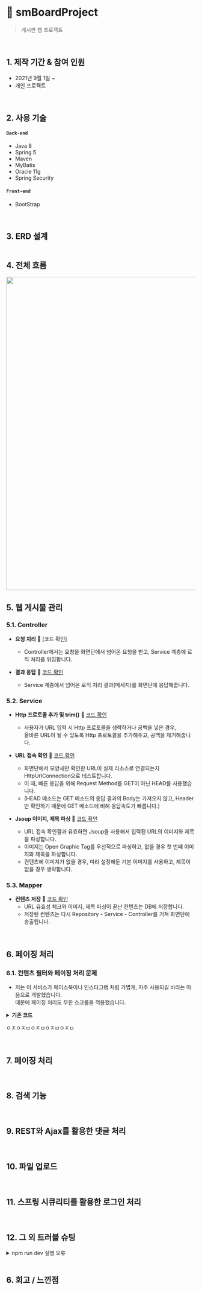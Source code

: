 # :pushpin: smBoardProject
>게시판 웹 프로젝트
>

</br>

## 1. 제작 기간 & 참여 인원
- 2021년 9월 1일 ~ 
- 개인 프로젝트

</br>

## 2. 사용 기술
#### `Back-end`
  - Java 8
  - Spring 5
  - Maven
  - MyBatis
  - Oracle 11g
  - Spring Security
#### `Front-end`
  - BootStrap

</br>

## 3. ERD 설계
![]()

## 4. 전체 흐름
<img width="831" src="https://user-images.githubusercontent.com/73572543/142586025-0e310172-7256-44ee-b79e-a4e1cd43c2e1.png">
</br>

## 5. 웹 게시물 관리

### 5.1. Controller

- **요청 처리** :pushpin: [코드 확인]
  - Controller에서는 요청을 화면단에서 넘어온 요청을 받고, Service 계층에 로직 처리를 위임합니다.

- **결과 응답** :pushpin: [코드 확인]()
  - Service 계층에서 넘어온 로직 처리 결과(메세지)를 화면단에 응답해줍니다.


### 5.2. Service

- **Http 프로토콜 추가 및 trim()** :pushpin: [코드 확인]()
  - 사용자가 URL 입력 시 Http 프로토콜을 생략하거나 공백을 넣은 경우,  
  올바른 URL이 될 수 있도록 Http 프로토콜을 추가해주고, 공백을 제거해줍니다.

- **URL 접속 확인** :pushpin: [코드 확인]()
  - 화면단에서 모양새만 확인한 URL이 실제 리소스로 연결되는지 HttpUrlConnection으로 테스트합니다.
  - 이 때, 빠른 응답을 위해 Request Method를 GET이 아닌 HEAD를 사용했습니다.
  - (HEAD 메소드는 GET 메소드의 응답 결과의 Body는 가져오지 않고, Header만 확인하기 때문에 GET 메소드에 비해 응답속도가 빠릅니다.)

- **Jsoup 이미지, 제목 파싱** :pushpin: [코드 확인]()
  - URL 접속 확인결과 유효하면 Jsoup을 사용해서 입력된 URL의 이미지와 제목을 파싱합니다.
  - 이미지는 Open Graphic Tag를 우선적으로 파싱하고, 없을 경우 첫 번째 이미지와 제목을 파싱합니다.
  - 컨텐츠에 이미지가 없을 경우, 미리 설정해둔 기본 이미지를 사용하고, 제목이 없을 경우 생략합니다.


### 5.3. Mapper

- **컨텐츠 저장** :pushpin: [코드 확인]()
  - URL 유효성 체크와 이미지, 제목 파싱이 끝난 컨텐츠는 DB에 저장합니다.
  - 저장된 컨텐츠는 다시 Repository - Service - Controller를 거쳐 화면단에 송출됩니다.

</div>
</details>

</br>

## 6. 페이징 처리
### 6.1. 컨텐츠 필터와 페이징 처리 문제
- 저는 이 서비스가 페이스북이나 인스타그램 처럼 가볍게, 자주 사용되길 바라는 마음으로 개발했습니다.  
때문에 페이징 처리도 무한 스크롤을 적용했습니다.



<details>
<summary><b>기존 코드</b></summary>
<div markdown="1">

~~~java

public Page<PostResponseDto> listTopTen() {

    PageRequest pageRequest = PageRequest.of(0, 10, Sort.Direction.DESC, "rankPoint", "likeCnt");
    return postRepository.findAll(pageRequest).map(PostResponseDto::new);
}


public Page<PostResponseDto> listFilteredByTagName(String tagName, Pageable pageable) {

    return postRepository.findAllByTagName(tagName, pageable).map(PostResponseDto::new);
}

// ... 게시물 필터 (Member) 생략 


public List<PostResponseDto> listFilteredByDate(String createdDate) {

    // 등록일 00시부터 24시까지
    LocalDateTime start = LocalDateTime.of(LocalDate.parse(createdDate), LocalTime.MIN);
    LocalDateTime end = LocalDateTime.of(LocalDate.parse(createdDate), LocalTime.MAX);

    return postRepository
                    .findAllByCreatedAtBetween(start, end)
                    .stream()
                    .map(PostResponseDto::new)
                    .collect(Collectors.toList());
    }
~~~

</div>
</details>



ㅇㅈㅇㅈㅂㅇㅈㅂㅇㅈㅂㅇㅈㅂ
</div>
</details>

</br>

## 7. 페이징 처리

</div>
</details>

</br>

## 8. 검색 기능

</div>
</details>

</br>

## 9. REST와 Ajax를 활용한 댓글 처리

</div>
</details>

</br>

## 10. 파일 업로드

</div>
</details>

</br>

## 11. 스프링 시큐리티를 활용한 로그인 처리

</div>
</details>

</br>

## 12. 그 외 트러블 슈팅
<details>
<summary>npm run dev 실행 오류</summary>
<div markdown="1">

- Webpack-dev-server 버전을 3.0.0으로 다운그레이드로 해결
- `$ npm install —save-dev webpack-dev-server@3.0.0`

</div>
</details>


</br>

## 6. 회고 / 느낀점

